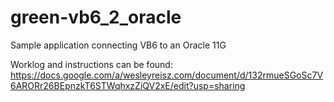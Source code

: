 green-vb6_2_oracle
==================

Sample application connecting VB6 to an Oracle  11G

Worklog and instructions can be found:
https://docs.google.com/a/wesleyreisz.com/document/d/132rmueSGoSc7V6ARORr26BEpnzkT6STWqhxzZiQV2xE/edit?usp=sharing
